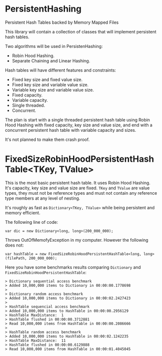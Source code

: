 # PersistentHashing
Persistent Hash Tables backed by Memory Mapped Files

This library will contain a collection of classes that will implement
persistent hash tables. 

Two algorithms will be used in PersistenHashing:
  * Robin Hood Hashing.
  * Separate Chaining and Linear Hashing.

Hash tables will have different features and constraints:
  * Fixed key size and fixed value size.
  * Fixed key size and variable value size.
  * Variable key size and variable value size.
  * Fixed capacity.
  * Variable capacity.
  * Single threaded.
  * Concurrent.

The plan is start with a single threaded persistent hash table using Robin Hood Hashing with fixed capacity,
key size and value size, and end with a concurrent persistent hash table with variable capacity and sizes.

It's not planned to make them crash proof.

# FixedSizeRobinHoodPersistentHashTable<TKey, TValue>

This is the most basic persistent hash table. It uses Robin Hood Hashing. It's capacity, key size and value size are fixed.
`TKey` and `TValue` are value types, they must not be reference types and must not contain any reference type members at any level of nesting.

It's roughly as fast as `Dictionary<TKey, TValue>` while being persistent and memory efficient.

The following line of code:

```<language>
var dic = new Dictionary<long, long>(200_000_000);
```

Throws OutOfMemofyException in my computer. However the following does not:


```<language>
var hashTable = new FixedSizeRobinHoodPersistentHashTable<long, long>(filePath, 200_000_000);
```



Here you have some benchmarks results comparing `Dictionary` and `FixedSizeRobinHoodPersistentHashTable`:


```<language>
> Dictionary sequential access benchmark
> Added 10,000,000 items to Dictionary in 00:00:00.1778698
> 
> Dictionary random access benchmark
> Added 10,000,000 items to Dictionary in 00:00:02.2427423
> 
> HashTable sequencial access benchmark
> Added 10,000,000 items to HashTable in 00:00:00.2956129
> HashTable MaxDistance:  1
> HashTable flushed in 00:00:00.3712881
> Read 10,000,000 items from HashTable in 00:00:00.2086666
> 
> HashTable random access benchmark
> Added 10,000,000 items to HashTable in 00:00:02.1242235
> HashTable MaxDistance:  11
> HashTable flushed in 00:00:00.6129888
> Read 10,000,000 items from HashTable in 00:00:01.4045045
```



